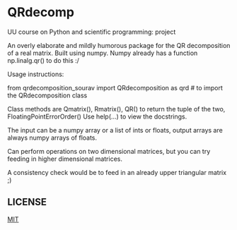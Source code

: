 # QRdecomp
UU course on Python and scientific programming: project

An overly elaborate and mildly humorous package for the QR decomposition of a real matrix.
Built using numpy. Numpy already has a function np.linalg.qr() to do this :/ 

Usage instructions:

from qrdecomposition_sourav import QRdecomposition as qrd  # to import the QRdecomposition class

Class methods are Qmatrix(), Rmatrix(), QR() to return the tuple of the two, FloatingPointErrorOrder()
Use help(...) to view the docstrings.

The input can be a numpy array or a list of ints or floats, output arrays are always numpy arrays of floats.

Can perform operations on two dimensional matrices, but you can try feeding in higher dimensional matrices.

A consistency check would be to feed in an already upper triangular matrix ;)  


## LICENSE
[MIT](LICENSE)  
